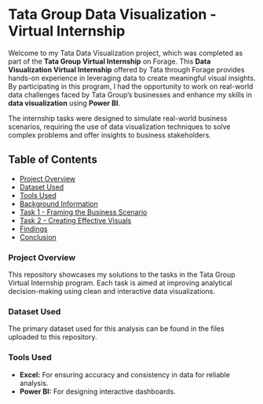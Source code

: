 # Tata Group Data Visualization - Virtual Internship

Welcome to my Tata Data Visualization project, which was completed as part of the **Tata Group Virtual Internship** on Forage.  This **Data Visualization Virtual Internship** offered by Tata through Forage provides hands-on experience in leveraging data to create meaningful visual insights. By participating in this program, I had the opportunity to work on real-world data challenges faced by Tata Group’s businesses and enhance my skills in **data visualization** using **Power BI**.

The internship tasks were designed to simulate real-world business scenarios, requiring the use of data visualization techniques to solve complex problems and offer insights to business stakeholders.

## Table of Contents 

- [Project Overview](#project-overview)
- [Dataset Used](#dataset-used)
- [Tools Used](#tools-used)
- [Background Information](#background-information)
- [Task 1 - Framing the Business Scenario](#task-1---framing-the-business-scenario)
- [Task 2 - Creating Effective Visuals](#task-2---creating-effective-visuals)
- [Findings](#findings)
- [Conclusion](#conclusion)
  
### Project Overview

This repository showcases my solutions to the tasks in the Tata Group Virtual Internship program. Each task is aimed at improving analytical decision-making using clean and interactive data visualizations.

### Dataset Used 

The primary dataset used for this analysis can be found in the files uploaded to this repository. 

### Tools Used

- **Excel:** For ensuring accuracy and consistency in data for reliable analysis.
- **Power BI:** For designing interactive dashboards.
